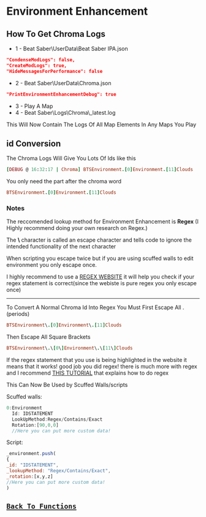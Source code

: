 # Environment Enhancement

## How To Get Chroma Logs
- 1 - Beat Saber\UserData\Beat Saber IPA.json
```json
"CondenseModLogs": false,
"CreateModLogs": true,
"HideMessagesForPerformance": false
```
- 2 - Beat Saber\UserData\Chroma.json
```json
"PrintEnvironmentEnhancementDebug": true
```
- 3 - Play A Map
- 4 - Beat Saber\Logs\Chroma\\_latest.log

This Will Now Contain The Logs Of All Map Elements In Any Maps You Play

## id Conversion
The Chroma Logs Will Give You Lots Of Ids like this
```ruby
[DEBUG @ 16:32:17 | Chroma] BTSEnvironment.[0]Environment.[11]Clouds
```
You only need the part after the chroma word
```ruby
BTSEnvironment.[0]Environment.[11]Clouds
```
### Notes
The reccomended lookup method for Environment Enhancement is **Regex** (I Highly recommend doing your own research on Regex.)

The **\\** character is called an escape character and tells code to ignore the intended functionality of the next character

When scripting you escape twice but if you are using scuffed walls to edit environment you only escape once.

I highly recommend to use a [REGEX WEBSITE](https://regexr.com/) it will help you check if your regex statement is correct(since the webiste is pure regex you only escape once)
<hr>
To Convert A Normal Chroma Id Into Regex You Must First Escape All . (periods)

```ruby
BTSEnvironment\.[0]Environment\.[11]Clouds
```
Then Escape All Square Brackets

```ruby
BTSEnvironment\.\[0\]Environment\.\[11\]Clouds
```

If the regex statement that you use is being highlighted in the website it means that it works! good job you did regex!
there is much more with regex and I recommend [THIS TUTORIAL](https://youtu.be/sa-TUpSx1JA) that explains how to do regex

This Can Now Be Used by Scuffed Walls/scripts

Scuffed walls:
```js
0:Environment
  Id: IDSTATEMENT
  LookUpMethod:Regex/Contains/Exact
  Rotation:[90,0,0]
  //Here you can put more custom data!
```
Script:
```js
_environment.push(
{
_id: "IDSTATEMENT",
_lookupMethod: "Regex/Contains/Exact",
_rotation:[x,y,z]
//Here you can put more custom data!
)
```
## [`Back To Functions`](Functions.md#Environment)
